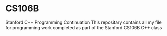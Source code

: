 CS106B
======

Stanford C++ Programming Continuation
This repositary contains all my file for programming work completed as part of the Stanford CS106B C++ class
